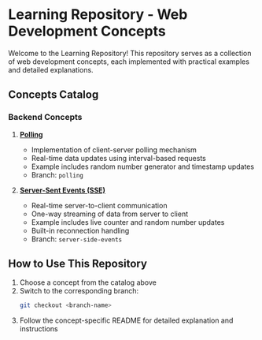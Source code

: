# Learning Repository - Web Development Concepts

Welcome to the Learning Repository! This repository serves as a collection of web development concepts, each implemented with practical examples and detailed explanations.

## Concepts Catalog

### Backend Concepts

1. **[Polling](https://github.com/paragchirde/learning/tree/polling)**
   - Implementation of client-server polling mechanism
   - Real-time data updates using interval-based requests
   - Example includes random number generator and timestamp updates
   - Branch: `polling`

2. **[Server-Sent Events (SSE)](https://github.com/paragchirde/learning/tree/server-side-events)**
   - Real-time server-to-client communication
   - One-way streaming of data from server to client
   - Example includes live counter and random number updates
   - Built-in reconnection handling
   - Branch: `server-side-events`

## How to Use This Repository

1. Choose a concept from the catalog above
2. Switch to the corresponding branch:
   ```bash
   git checkout <branch-name>
   ```
3. Follow the concept-specific README for detailed explanation and instructions